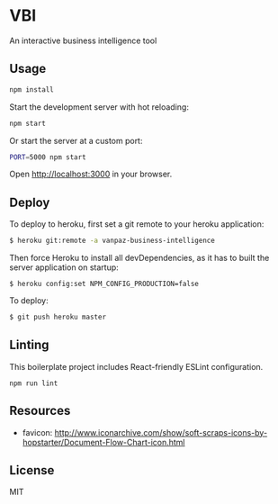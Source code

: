 # VBI

An interactive business intelligence tool

## Usage

```bash
npm install
```

Start the development server with hot reloading:

```bash
npm start
```

Or start the server at a custom port:

```bash
PORT=5000 npm start
```

Open [http://localhost:3000](http://localhost:3000) in your browser.


## Deploy

To deploy to heroku, first set a git remote to your heroku application:

```bash
$ heroku git:remote -a vanpaz-business-intelligence
```

Then force Heroku to install all devDependencies, as it has to built the server application on startup:

```
$ heroku config:set NPM_CONFIG_PRODUCTION=false
```

To deploy:

```bash
$ git push heroku master
```


## Linting

This boilerplate project includes React-friendly ESLint configuration.

```
npm run lint
```

## Resources

- favicon: http://www.iconarchive.com/show/soft-scraps-icons-by-hopstarter/Document-Flow-Chart-icon.html


## License

MIT
